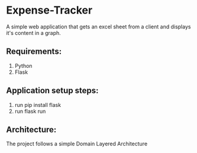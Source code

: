 # Expense-Tracker
A simple web application that gets an excel sheet from a client and displays it's content in a graph.

## Requirements:
1. Python
2. Flask

## Application setup steps:
1. run pip install flask
2. run flask run

## Architecture:
The project follows a simple Domain Layered Architecture